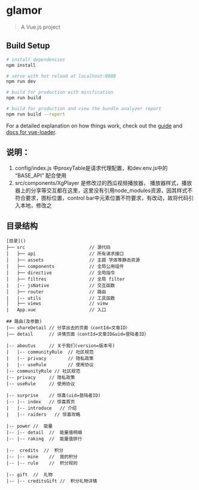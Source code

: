 # glamor

> A Vue.js project

## Build Setup

``` bash
# install dependencies
npm install

# serve with hot reload at localhost:8080
npm run dev

# build for production with minification
npm run build

# build for production and view the bundle analyzer report
npm run build --report
```

For a detailed explanation on how things work, check out the [guide](http://vuejs-templates.github.io/webpack/) and [docs for vue-loader](http://vuejs.github.io/vue-loader).

## 说明：

1.  config/index.js 中proxyTable是请求代理配置，和dev.env.js中的 “BASE_API” 配合使用
2.  src/components/XgPlayer 是修改过的西瓜视频播放器， 播放器样式，播放器上的分享等交互都在这里，这里没有引用node_modules资源，因其样式不符合要求，图标位置，control bar中元素位置不符要求，有改动，故将代码引入本地，修改之

## 目录结构

```
[目录]()
├── src                        // 源代码
│   ├── api                    // 所有请求接口
│   ├── assets                 // 主题 字体等静态资源
│   ├── components             // 全局公用组件
│   ├── directive              // 全局指令
│   ├── filtres                // 全局 filter
|   |-- jsNative               // 交互函数
│   ├── router                 // 路由
|   |-- utils                  // 工具函数
│   ├── views                  // view
|   App.vue                    // 入口 
```

```
## 路由(及参数)
|—— shareDetail // 分享出去的页面（contId=文章ID）
|—— detail      // 详情页面（contId=文章ID&uid=登陆者ID）

|-- aboutus     // 关于我们(version=版本号)
|   |-- communityRule  // 社区规范
|   |-- privacy        // 隐私政策
|   |-- useRule        // 使用协议
|-- communityRule // 社区规范
|-- privacy     // 隐私政策
|-- useRule     // 使用协议

|-- surprise    // 惊喜(uid=登陆者ID)
|-- |-- index   // 惊喜首页
|   |-- introduce   // 介绍
|   |-- raiders   // 惊喜攻略

|-- power //  能量
|-- |-- detail  //  能量值明细
|-- |-- raking  //  能量值排行

|--  credits  //  积分
|-- |-- mine    //  我的积分
|-- |-- rule    //  积分规则

|-- gift  //  礼物
|-- |-- creditsGift //  积分礼物详情

```